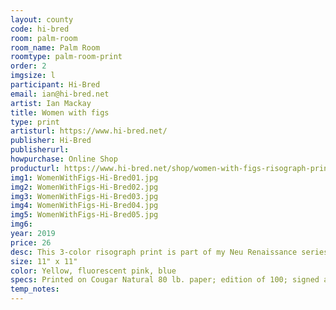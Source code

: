 ```yaml
---
layout: county 
code: hi-bred
room: palm-room
room_name: Palm Room
roomtype: palm-room-print
order: 2
imgsize: l
participant: Hi-Bred
email: ian@hi-bred.net
artist: Ian Mackay
title: Women with figs
type: print
artisturl: https://www.hi-bred.net/
publisher: Hi-Bred
publisherurl: 
howpurchase: Online Shop
producturl: https://www.hi-bred.net/shop/women-with-figs-risograph-print
img1: WomenWithFigs-Hi-Bred01.jpg
img2: WomenWithFigs-Hi-Bred02.jpg
img3: WomenWithFigs-Hi-Bred03.jpg
img4: WomenWithFigs-Hi-Bred04.jpg
img5: WomenWithFigs-Hi-Bred05.jpg
img6: 
year: 2019
price: 26
desc: This 3-color risograph print is part of my Neu Renaissance series.
size: 11" x 11"
color: Yellow, fluorescent pink, blue
specs: Printed on Cougar Natural 80 lb. paper; edition of 100; signed and numbered by the artist.
temp_notes: 
---
```

